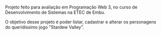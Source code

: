 Projeto feito para avaliação em Programação Web 3, no curso de Desenvolvimento de Sistemas na ETEC de Embu.

O objetivo desse projeto é poder listar, cadastrar e alterar os personagens do queridissimo jogo "Stardew Valley".
